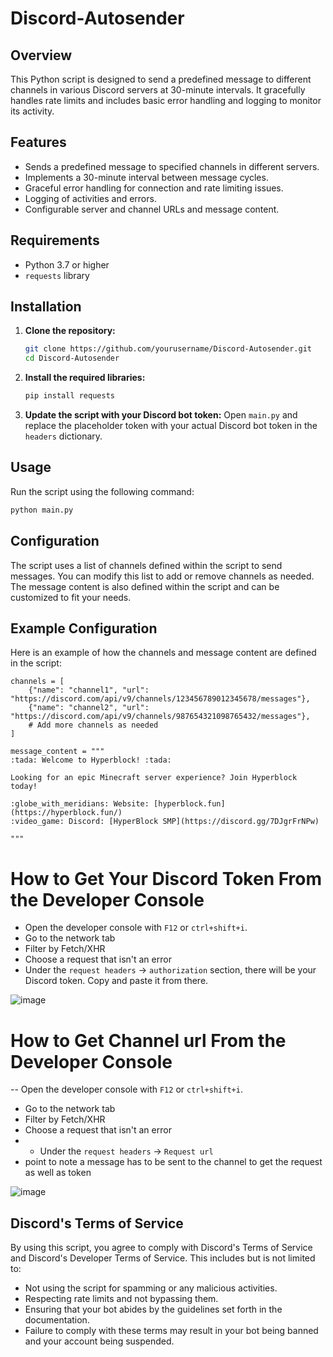 # Discord-Autosender

## Overview

This Python script is designed to send a predefined message to different channels in various Discord servers at 30-minute intervals. It gracefully handles rate limits and includes basic error handling and logging to monitor its activity.

## Features

- Sends a predefined message to specified channels in different servers.
- Implements a 30-minute interval between message cycles.
- Graceful error handling for connection and rate limiting issues.
- Logging of activities and errors.
- Configurable server and channel URLs and message content.

## Requirements

- Python 3.7 or higher
- `requests` library

## Installation

1. **Clone the repository:**
    ```sh
    git clone https://github.com/yourusername/Discord-Autosender.git
    cd Discord-Autosender
    ```

2. **Install the required libraries:**
    ```sh
    pip install requests
    ```

3. **Update the script with your Discord bot token:**
    Open `main.py` and replace the placeholder token with your actual Discord bot token in the `headers` dictionary.

## Usage

Run the script using the following command:
```sh
python main.py
```

## Configuration
The script uses a list of channels defined within the script to send messages. You can modify this list to add or remove channels as needed. The message content is also defined within the script and can be customized to fit your needs.

## Example Configuration
Here is an example of how the channels and message content are defined in the script:
```
channels = [
    {"name": "channel1", "url": "https://discord.com/api/v9/channels/123456789012345678/messages"},
    {"name": "channel2", "url": "https://discord.com/api/v9/channels/987654321098765432/messages"},
    # Add more channels as needed
]

message_content = """
:tada: Welcome to Hyperblock! :tada:

Looking for an epic Minecraft server experience? Join Hyperblock today!

:globe_with_meridians: Website: [hyperblock.fun](https://hyperblock.fun/)
:video_game: Discord: [HyperBlock SMP](https://discord.gg/7DJgrFrNPw)

"""
```
# How to Get Your Discord Token From the Developer Console

- Open the developer console with `F12` or `ctrl+shift+i`.
- Go to the network tab
- Filter by Fetch/XHR
- Choose a request that isn't an error
- Under the `request headers` -> `authorization` section, there will be your Discord token. Copy and paste it from there.

![image](https://i.imgur.com/O2F5wzs.png)

# How to Get Channel url From the Developer Console

-- Open the developer console with `F12` or `ctrl+shift+i`.
- Go to the network tab
- Filter by Fetch/XHR
- Choose a request that isn't an error
- - Under the `request headers` -> `Request url`
- point to note a message has to be sent to the channel to get the request as well as token

![image](https://i.imgur.com/jMgKyST.png)


## Discord's Terms of Service
By using this script, you agree to comply with Discord's Terms of Service and Discord's Developer Terms of Service. This includes but is not limited to:

 - Not using the script for spamming or any malicious activities.
 - Respecting rate limits and not bypassing them.
 - Ensuring that your bot abides by the guidelines set forth in the documentation.
 - Failure to comply with these terms may result in your bot being banned and your account being suspended.
